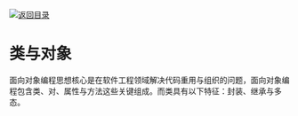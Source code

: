 [![返回目录](https://i.postimg.cc/KvQbty96/image.png)](https://url.wx-coder.cn/lrKga)

# 类与对象

面向对象编程思想核心是在软件工程领域解决代码重用与组织的问题，面向对象编程包含类、对、属性与方法这些关键组成。而类具有以下特征：封装、继承与多态。
